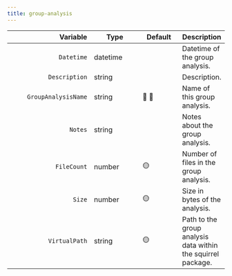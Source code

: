 ```yaml
---
title: group-analysis
---
```


<table data-full-width="true"><thead><tr><th width="221.33333333333331" align="right">Variable</th><th width="132">Type</th><th width="98">Default</th><th>Description</th></tr></thead><tbody><tr><td align="right"><code>Datetime</code></td><td>datetime</td><td></td><td>Datetime of the group analysis.</td></tr><tr><td align="right"><code>Description</code></td><td>string</td><td></td><td>Description.</td></tr><tr><td align="right"><code>GroupAnalysisName</code></td><td>string</td><td><span data-gb-custom-inline data-tag="emoji" data-code="1f534">🔴</span> <span data-gb-custom-inline data-tag="emoji" data-code="1f535">🔵</span></td><td>Name of this group analysis.</td></tr><tr><td align="right"><code>Notes</code></td><td>string</td><td></td><td>Notes about the group analysis.</td></tr><tr><td align="right"><code>FileCount</code></td><td>number</td><td><span data-gb-custom-inline data-tag="emoji" data-code="1f7e1">🟡</span></td><td>Number of files in the group analysis.</td></tr><tr><td align="right"><code>Size</code></td><td>number</td><td><span data-gb-custom-inline data-tag="emoji" data-code="1f7e1">🟡</span></td><td>Size in bytes of the analysis.</td></tr><tr><td align="right"><code>VirtualPath</code></td><td>string</td><td><span data-gb-custom-inline data-tag="emoji" data-code="1f7e1">🟡</span></td><td>Path to the group analysis data within the squirrel package.</td></tr></tbody></table>
